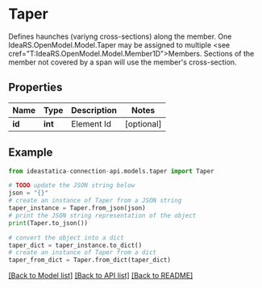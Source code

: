 # Taper

Defines haunches (variyng cross-sections) along the member.    One IdeaRS.OpenModel.Model.Taper may be assigned to multiple <see cref=\"T:IdeaRS.OpenModel.Model.Member1D\">Members</see>.  Sections of the member not covered by a span will use the member's cross-section.

## Properties

Name | Type | Description | Notes
------------ | ------------- | ------------- | -------------
**id** | **int** | Element Id | [optional] 

## Example

```python
from ideastatica-connection-api.models.taper import Taper

# TODO update the JSON string below
json = "{}"
# create an instance of Taper from a JSON string
taper_instance = Taper.from_json(json)
# print the JSON string representation of the object
print(Taper.to_json())

# convert the object into a dict
taper_dict = taper_instance.to_dict()
# create an instance of Taper from a dict
taper_from_dict = Taper.from_dict(taper_dict)
```
[[Back to Model list]](../README.md#documentation-for-models) [[Back to API list]](../README.md#documentation-for-api-endpoints) [[Back to README]](../README.md)


